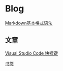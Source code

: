 # Blog


[Markdown基本格式语法](https://docs.github.com/cn/get-started/writing-on-github/getting-started-with-writing-and-formatting-on-github/basic-writing-and-formatting-syntax)

## 文章

[Visual Studio Code 快捷键](https://github.com/jimdeng92/Blog/issues/1)

[书签](https://github.com/jimdeng92/Blog/issues/2)

